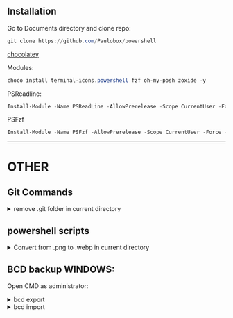 ## Installation
Go to Documents directory and clone repo:
```ps1
git clone https://github.com/Paulobox/powershell
```

[chocolatey](https://chocolatey.org/install)

Modules:
```ps1
choco install terminal-icons.powershell fzf oh-my-posh zoxide -y
```

PSReadline:
```ps1
Install-Module -Name PSReadLine -AllowPrerelease -Scope CurrentUser -Force -SkipPublisherCheck
```

PSFzf
```ps1
Install-Module -Name PSFzf -AllowPrerelease -Scope CurrentUser -Force -SkipPublisherCheck
```

---

# OTHER

## Git Commands

<details><summary>remove .git folder in current directory</summary>
  
```powershell
Remove-Item -Path .\.git -Recurse -Force
```

</details>

## powershell scripts

<details><summary>Convert from .png to .webp in current directory</summary>
  
[cwebp for windows](https://storage.googleapis.com/downloads.webmproject.org/releases/webp/libwebp-1.4.0-windows-x64.zip)
  
```powershell
$outputDirectory = $PWD.Path
if (-not (Test-Path $outputDirectory)) {
    New-Item -ItemType Directory -Force -Path $outputDirectory
}
Get-ChildItem *.png | ForEach-Object {
    & "cwebp.exe" -q 70 -o (Join-Path -Path $outputDirectory -ChildPath "$($_.BaseName).webp") $_.FullName
}
```
  
</details>

## BCD backup WINDOWS:
Open CMD as administrator:
<details><summary>bcd export</summary>
bcdedit /export "%UserProfile%\Desktop\MyBCDEdit.bcd"
</details>

<details><summary>bcd import</summary>
bcdedit /import "<full path of BCD file>"
bcdedit /import "%UserProfile%\Desktop\MyBCDEdit.bcd"
</details>

